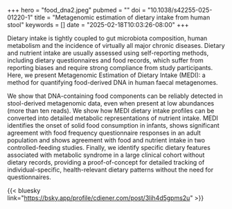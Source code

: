 +++
hero = "food_dna2.jpeg"
pubmed = ""
doi = "10.1038/s42255-025-01220-1"
title = "Metagenomic estimation of dietary intake from human stool"
keywords = []
date = "2025-02-18T10:03:26-08:00"
+++

Dietary intake is tightly coupled to gut microbiota composition, human metabolism and
the incidence of virtually all major chronic diseases. Dietary and nutrient intake are
usually assessed using self-reporting methods, including dietary questionnaires and food
records, which suffer from reporting biases and require strong compliance from study
participants. Here, we present Metagenomic Estimation of Dietary Intake (MEDI): a method
for quantifying food-derived DNA in human faecal metagenomes.

We show that
DNA-containing food components can be reliably detected in stool-derived metagenomic
data, even when present at low abundances (more than ten reads). We show how MEDI
dietary intake profiles can be converted into detailed metabolic representations of
nutrient intake. MEDI identifies the onset of solid food consumption in infants, shows
significant agreement with food frequency questionnaire responses in an adult population
and shows agreement with food and nutrient intake in two controlled-feeding studies.
Finally, we identify specific dietary features associated with metabolic syndrome in a
large clinical cohort without dietary records, providing a proof-of-concept for detailed
tracking of individual-specific, health-relevant dietary patterns without the need for
questionnaires.

{{< bluesky link="https://bsky.app/profile/cdiener.com/post/3lih4d5gpms2u" >}}
